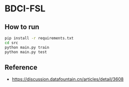 # BDCI-FSL

## How to run

```bash
pip install -r requirements.txt
cd src
python main.py train
python main.py test
```

## Reference

- https://discussion.datafountain.cn/articles/detail/3608
